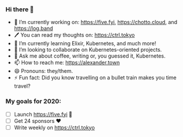 ### Hi there 👋



- 🔭 I’m currently working on: https://five.fyi, https://chotto.cloud, and https://log.band
- :pen: You can read my thoughts on: https://ctrl.tokyo 
- 🌱 I’m currently learning Elixir, Kubernetes, and much more!
- 👯 I’m looking to collaborate on Kubernetes-oriented projects.
- 💬 Ask me about coffee, writing or, you guessed it, Kubernetes.
- 📫 How to reach me: https://alexander.town
- 😄 Pronouns: they/them.
- ⚡ Fun fact: Did you know travelling on a bullet train makes you time travel?


### My goals for 2020:

- [ ] Launch https://five.fyi :rocket:
- [ ] Get 24 sponsors :heart:
- [ ] Write weekly on https://ctrl.tokyo
